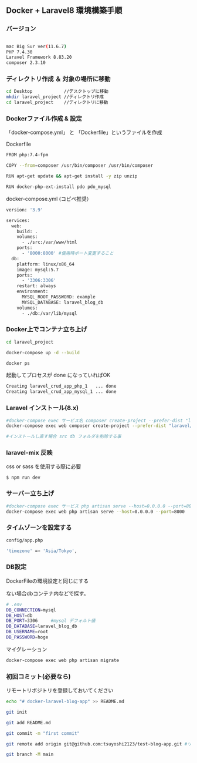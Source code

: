 ## Docker + Laravel8 環境構築手順

### バージョン

```bash

mac Big Sur ver(11.6.7)
PHP 7.4.30
Laravel Framework 8.83.20
composer 2.3.10
```

### ディレクトリ作成 ＆ 対象の場所に移動

```bash
cd Desktop            //デスクトップに移動
mkdir laravel_project //ディレクトリ作成
cd laravel_project    //ディレクトリに移動 
```

### Dockerファイル作成 & 設定

「docker-compose.yml」 と 「Dockerfile」というファイルを作成

Dockerfile

```bash
FROM php:7.4-fpm

COPY --from=composer /usr/bin/composer /usr/bin/composer

RUN apt-get update && apt-get install -y zip unzip

RUN docker-php-ext-install pdo pdo_mysql
```

docker-compose.yml (コピペ推奨）

```bash
version: '3.9'

services:
  web:
    build: .
    volumes:
      - ./src:/var/www/html
    ports:
      - '8000:8000' #使用時ポート変更すること
  db:
    platform: linux/x86_64
    image: mysql:5.7
    ports:
      - '3306:3306'
    restart: always
    environment:
      MYSQL_ROOT_PASSWORD: example
      MYSQL_DATABASE: laravel_blog_db
    volumes:
      - ./db:/var/lib/mysql
```

### Docker上でコンテナ立ち上げ

```bash
cd laravel_project

docker-compose up -d --build

docker ps
```

起動してプロセスが done になっていればOK

```bash
Creating laravel_crud_app_php_1   ... done
Creating laravel_crud_app_mysql_1 ... done
```

### Laravel インストール(8.x)

```bash
#docker-compose exec サービス名 composer create-project --prefer-dist "laravel/laravel=8.*" 保存先
docker-compose exec web composer create-project --prefer-dist "laravel/laravel=8.*" .

#インストールし直す場合 src db フォルダを削除する事
```

### laravel-mix 反映
css or sass を使用する際に必要

```
$ npm run dev
```

### サーバー立ち上げ

```bash
#docker-compose exec サービス php artisan serve --host=0.0.0.0 --port=8000
docker-compose exec web php artisan serve --host=0.0.0.0 --port=8000
```

### ****タイムゾーンを設定する****

```bash
config/app.php

'timezone' => 'Asia/Tokyo',
```

### DB設定

DockerFileの環境設定と同じにする

ない場合dbコンテナ内などで探す。

```bash
# .env
DB_CONNECTION=mysql
DB_HOST=db
DB_PORT=3306     #mysql デフォルト値
DB_DATABASE=laravel_blog_db
DB_USERNAME=root
DB_PASSWORD=hoge
```

マイグレーション

```bash
docker-compose exec web php artisan migrate
```

### 初回コミット(必要なら)

リモートリポジトリを登録しておいてください

```bash
echo "# docker-laravel-blog-app" >> README.md

git init

git add README.md

git commit -m "first commit"

git remote add origin git@github.com:tsuyoshi2123/test-blog-app.git #リモート登録url添付

git branch -M main
```